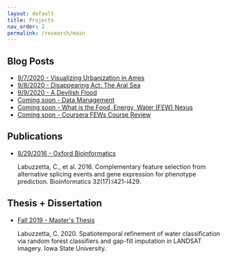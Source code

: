 ```yaml
---
layout: default
title: Projects
nav_order: 2
permalink: /research/main
---
```


Blog Posts
----------
* [9/7/2020 - Visualizing Urbanization in Ames](http://labuzzetta.github.io/research/ames)
* [9/8/2020 - Disappearing Act: The Aral Sea](http://labuzzetta.github.io/research/aral_sea)
* [9/9/2020 - A Devilish Flood](http://labuzzetta.github.io/research/devils_lake)
* [Coming soon - Data Management]()
* [Coming soon - What is the Food, Energy, Water (FEW) Nexus]()
* [Coming soon - Coursera FEWs Course Review]()

Publications
----------
* [8/29/2016 - Oxford Bioinformatics](https://academic.oup.com/bioinformatics/article/32/17/i421/2450760)
  
  Labuzzetta, C., et al. 2016. Complementary feature selection from alternative splicing events and gene expression for phenotype prediction. Bioinformatics 32(17):i421-i429.

Thesis + Dissertation
----------
* [Fall 2019 - Master's Thesis](https://lib.dr.iastate.edu/creativecomponents/456/)
  
  Labuzzetta, C. 2020. Spatiotemporal refinement of water classification via random forest classifiers and gap-fill imputation in LANDSAT imagery. Iowa State University.

